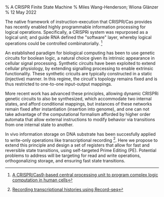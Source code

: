 % A CRISPR Finite State Machine
% Miles Wang-Henderson; Wiona Glänzer
% 12 May 2022

The native framework of instruction-execution that CRISPR/Cas provides has recently enabled highly programmable information processing for logical operations. Specifically, a CRISPRi system was repurposed as a logical unit; and guide RNA defined the "software" layer, whereby logical operations could be controlled combinatorially. [^crisprcpu]

An established paradigm for biological computing has been to use genetic circuits for boolean logic, a natural choice given its intrinsic appearance in cellular signal processing. Synthetic circuits have been exploited to extend cellular physiology, by extending signalling processing to enable extrinsic functionality. These synthetic cricuits are typically constructed in a static (injective) manner. In this regime, the circuit's topology remains fixed and is thus restricted to one-to-one input-output mappings.

More recent work has advanced these principles, allowing dynamic CRISPRi genetic circuits to also be synthesized, which accommodate two internal states, and afford conditional mappings, but instances of these networks remain fixed after instantiation (insertion into genome), and one can not take advantage of the computational formalism afforded by higher order automata that allow external instructions to modify behavior via transitions from one internal state to another.

In vivo information storage on DNA substrate has been succesfully applied to write-only operations like transcriptional recording [^recordseq]. Here we propose to extend this principle and design a set of registers that allow for fast and reversible state transitions, using self-targeted Prime Editing (PE). Potential problems to address will be targeting for read and write operations, orthogonalizing storage, and ensuring fast state transitions.

[^crisprcpu]: [A CRISPR/Cas9-based central processing unit to program complex logic computation in human cells](https://www.pnas.org/doi/10.1073/pnas.1821740116)
[^recordseq]: [Recording transcriptional histories using Record-seq](https://www.nature.com/articles/s41596-019-0253-4#:~:text=In%20contrast%20to%20RNA%2Dseq,of%20plasmid%2Dborne%20CRISPR%20arrays.)
